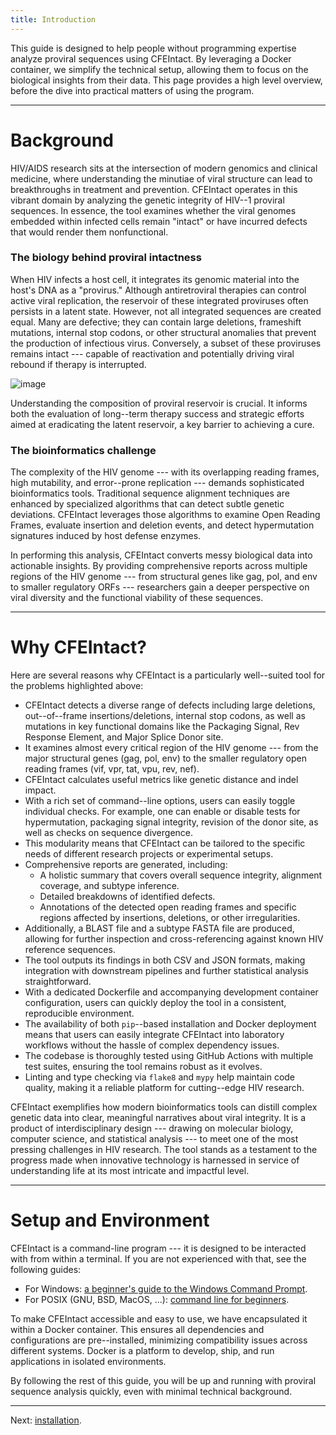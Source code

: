 ```yaml
---
title: Introduction
---
```


This guide is designed to help people without programming expertise analyze proviral sequences using CFEIntact. By leveraging a Docker container, we simplify the technical setup, allowing them to focus on the biological insights from their data. This page provides a high level overview, before the dive into practical matters of using the program.

---

# Background

HIV/AIDS research sits at the intersection of modern genomics and clinical medicine, where understanding the minutiae of viral structure can lead to breakthroughs in treatment and prevention. CFEIntact operates in this vibrant domain by analyzing the genetic integrity of HIV--1 proviral sequences. In essence, the tool examines whether the viral genomes embedded within infected cells remain "intact" or have incurred defects that would render them nonfunctional.

### The biology behind proviral intactness

When HIV infects a host cell, it integrates its genomic material into the host's DNA as a "provirus." Although antiretroviral therapies can control active viral replication, the reservoir of these integrated proviruses often persists in a latent state. However, not all integrated sequences are created equal. Many are defective; they can contain large deletions, frameshift mutations, internal stop codons, or other structural anomalies that prevent the production of infectious virus. Conversely, a subset of these proviruses remains intact --- capable of reactivation and potentially driving viral rebound if therapy is interrupted.

![image](https://s7d1.scene7.com/is/image/CENODS/09705-scicon5-hiv?&wid=400)

Understanding the composition of proviral reservoir is crucial. It informs both the evaluation of long--term therapy success and strategic efforts aimed at eradicating the latent reservoir, a key barrier to achieving a cure.

### The bioinformatics challenge

The complexity of the HIV genome --- with its overlapping reading frames, high mutability, and error--prone replication --- demands sophisticated bioinformatics tools. Traditional sequence alignment techniques are enhanced by specialized algorithms that can detect subtle genetic deviations. CFEIntact leverages those algorithms to examine Open Reading Frames, evaluate insertion and deletion events, and detect hypermutation signatures induced by host defense enzymes.

In performing this analysis, CFEIntact converts messy biological data into actionable insights. By providing comprehensive reports across multiple regions of the HIV genome --- from structural genes like gag, pol, and env to smaller regulatory ORFs --- researchers gain a deeper perspective on viral diversity and the functional viability of these sequences.

---

# Why CFEIntact?

Here are several reasons why CFEIntact is a particularly well--suited tool for the problems highlighted above:

- CFEIntact detects a diverse range of defects including large deletions, out--of--frame insertions/deletions, internal stop codons, as well as mutations in key functional domains like the Packaging Signal, Rev Response Element, and Major Splice Donor site.
- It examines almost every critical region of the HIV genome --- from the major structural genes (gag, pol, env) to the smaller regulatory open reading frames (vif, vpr, tat, vpu, rev, nef).
- CFEIntact calculates useful metrics like genetic distance and indel impact.
- With a rich set of command--line options, users can easily toggle individual checks. For example, one can enable or disable tests for hypermutation, packaging signal integrity, revision of the donor site, as well as checks on sequence divergence.
- This modularity means that CFEIntact can be tailored to the specific needs of different research projects or experimental setups.
- Comprehensive reports are generated, including:
  - A holistic summary that covers overall sequence integrity, alignment coverage, and subtype inference.
  - Detailed breakdowns of identified defects.
  - Annotations of the detected open reading frames and specific regions affected by insertions, deletions, or other irregularities.
- Additionally, a BLAST file and a subtype FASTA file are produced, allowing for further inspection and cross-referencing against known HIV reference sequences.
- The tool outputs its findings in both CSV and JSON formats, making integration with downstream pipelines and further statistical analysis straightforward.
- With a dedicated Dockerfile and accompanying development container configuration, users can quickly deploy the tool in a consistent, reproducible environment.
- The availability of both `pip`--based installation and Docker deployment means that users can easily integrate CFEIntact into laboratory workflows without the hassle of complex dependency issues.
- The codebase is thoroughly tested using GitHub Actions with multiple test suites, ensuring the tool remains robust as it evolves.
- Linting and type checking via `flake8` and `mypy` help maintain code quality, making it a reliable platform for cutting--edge HIV research.

CFEIntact exemplifies how modern bioinformatics tools can distill complex genetic data into clear, meaningful narratives about viral integrity. It is a product of interdisciplinary design --- drawing on molecular biology, computer science, and statistical analysis --- to meet one of the most pressing challenges in HIV research. The tool stands as a testament to the progress made when innovative technology is harnessed in service of understanding life at its most intricate and impactful level.

---

# Setup and Environment

CFEIntact is a command-line program --- it is designed to be interacted with from within a terminal.
If you are not experienced with that, see the following guides:
- For Windows: [a beginner's guide to the Windows Command Prompt](https://www.makeuseof.com/tag/a-beginners-guide-to-the-windows-command-line).
- For POSIX (GNU, BSD, MacOS, ...): [command line for beginners](https://www.freecodecamp.org/news/command-line-for-beginners).

To make CFEIntact accessible and easy to use, we have encapsulated it within a Docker container. This ensures all dependencies and configurations are pre--installed, minimizing compatibility issues across different systems. Docker is a platform to develop, ship, and run applications in isolated environments.

By following the rest of this guide, you will be up and running with proviral sequence analysis quickly, even with minimal technical background.

---

Next: [installation](quick_install.html).
